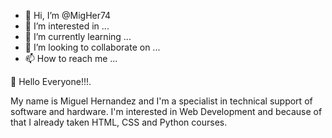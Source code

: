 - 👋 Hi, I’m @MigHer74
- 👀 I’m interested in ...
- 🌱 I’m currently learning ...
- 💞️ I’m looking to collaborate on ...
- 📫 How to reach me ...

<!---
MigHer74/MigHer74 is a ✨ special ✨ repository because its `README.md` (this file) appears on your GitHub profile.
You can click the Preview link to take a look at your changes.
--->

👋 Hello Everyone!!!.

My name is Miguel Hernandez and I'm a specialist in technical support of software and hardware.
I'm interested in Web Development and because of that I already taken HTML, CSS and Python courses.
